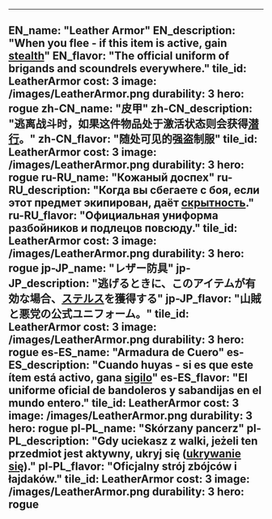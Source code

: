 ---

EN_name: "Leather Armor"
EN_description: "When you flee - if this item is active, gain <u>stealth</u>"
EN_flavor: "The official uniform of brigands and scoundrels everywhere."
tile_id: LeatherArmor
cost: 3
image: /images/LeatherArmor.png
durability: 3
hero: rogue
zh-CN_name: "皮甲"
zh-CN_description: "逃离战斗时，如果这件物品处于激活状态则会获得<u>潜行</u>。"
zh-CN_flavor: "随处可见的强盗制服"
tile_id: LeatherArmor
cost: 3
image: /images/LeatherArmor.png
durability: 3
hero: rogue
ru-RU_name: "Кожаный доспех"
ru-RU_description: "Когда вы сбегаете с боя, если этот предмет экипирован, даёт <u>скрытность</u>."
ru-RU_flavor: "Официальная униформа разбойников и подлецов повсюду."
tile_id: LeatherArmor
cost: 3
image: /images/LeatherArmor.png
durability: 3
hero: rogue
jp-JP_name: "レザー防具"
jp-JP_description: "逃げるときに、このアイテムが有効な場合、<u>ステルス</u>を獲得する"
jp-JP_flavor: "山賊と悪党の公式ユニフォーム。"
tile_id: LeatherArmor
cost: 3
image: /images/LeatherArmor.png
durability: 3
hero: rogue
es-ES_name: "Armadura de Cuero"
es-ES_description: "Cuando huyas - si es que este ítem está activo, gana <u>sigilo</u>"
es-ES_flavor: "El uniforme oficial de bandoleros y sabandijas en el mundo entero."
tile_id: LeatherArmor
cost: 3
image: /images/LeatherArmor.png
durability: 3
hero: rogue
pl-PL_name: "Skórzany pancerz"
pl-PL_description: "Gdy uciekasz z walki, jeżeli ten przedmiot jest aktywny, ukryj się (<u>ukrywanie się</u>)."
pl-PL_flavor: "Oficjalny strój zbójców i łajdaków."
tile_id: LeatherArmor
cost: 3
image: /images/LeatherArmor.png
durability: 3
hero: rogue
---